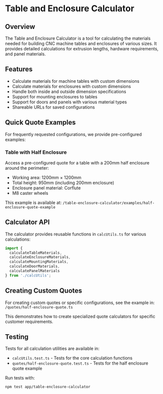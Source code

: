 # Table and Enclosure Calculator

## Overview

The Table and Enclosure Calculator is a tool for calculating the materials needed for building CNC machine tables and enclosures of various sizes. It provides detailed calculations for extrusion lengths, hardware requirements, and panel materials.

## Features

- Calculate materials for machine tables with custom dimensions
- Calculate materials for enclosures with custom dimensions
- Handle both inside and outside dimension specifications
- Support for mounting enclosures to tables
- Support for doors and panels with various material types
- Shareable URLs for saved configurations

## Quick Quote Examples

For frequently requested configurations, we provide pre-configured examples:

### Table with Half Enclosure

Access a pre-configured quote for a table with a 200mm half enclosure around the perimeter:

- Working area: 1200mm × 1200mm
- Total height: 950mm (including 200mm enclosure)
- Enclosure panel material: Corflute
- M8 caster wheels

This example is available at: `/table-enclosure-calculator/examples/half-enclosure-quote-example`

## Calculator API

The calculator provides reusable functions in `calcUtils.ts` for various calculations:

```typescript
import { 
  calculateTableMaterials, 
  calculateEnclosureMaterials,
  calculateMountingMaterials,
  calculateDoorMaterials,
  calculatePanelMaterials 
} from './calcUtils';
```

## Creating Custom Quotes

For creating custom quotes or specific configurations, see the example in:
`/quotes/half-enclosure-quote.ts`

This demonstrates how to create specialized quote calculators for specific customer requirements.

## Testing

Tests for all calculation utilities are available in:

- `calcUtils.test.ts` - Tests for the core calculation functions
- `quotes/half-enclosure-quote.test.ts` - Tests for the half enclosure quote example

Run tests with:

```bash
npm test app/table-enclosure-calculator
```
